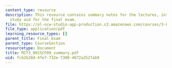 ```yaml
---
content_type: resource
description: This resource contains summary notes for the lectures, intended as a
  study aid for the final exam.
file: https://ol-ocw-studio-app-production.s3.amazonaws.com/courses/3-091sc-introduction-to-solid-state-chemistry-fall-2010/fcb2b28d4fe7732ef3004072a2527ab9_MIT3_091SCF09_summary.pdf
file_type: application/pdf
learning_resource_types: []
parent_title: Final Exam
parent_type: CourseSection
resourcetype: Document
title: MIT3_091SCF09_summary.pdf
uid: fcb2b28d-4fe7-732e-f300-4072a2527ab9
---
```

